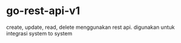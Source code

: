 # go-rest-api-v1
create, update, read, delete menggunakan rest api. digunakan untuk integrasi system to system
